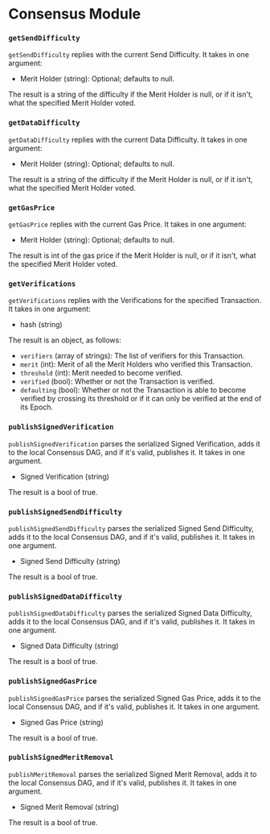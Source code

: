 # Consensus Module

### `getSendDifficulty`

`getSendDifficulty` replies with the current Send Difficulty. It takes in one argument:
- Merit Holder (string): Optional; defaults to null.

The result is a string of the difficulty if the Merit Holder is null, or if it isn't, what the specified Merit Holder voted.

### `getDataDifficulty`

`getDataDifficulty` replies with the current Data Difficulty. It takes in one argument:
- Merit Holder (string): Optional; defaults to null.

The result is a string of the difficulty if the Merit Holder is null, or if it isn't, what the specified Merit Holder voted.

### `getGasPrice`

`getGasPrice` replies with the current Gas Price. It takes in one argument:
- Merit Holder (string): Optional; defaults to null.

The result is int of the gas price if the Merit Holder is null, or if it isn't, what the specified Merit Holder voted.

### `getVerifications`

`getVerifications` replies with the Verifications for the specified Transaction. It takes in one argument:
- hash (string)

The result is an object, as follows:
- `verifiers`  (array of strings): The list of verifiers for this Transaction.
- `merit`      (int):              Merit of all the Merit Holders who verified this Transaction.
- `threshold`  (int):              Merit needed to become verified.
- `verified`   (bool):             Whether or not the Transaction is verified.
- `defaulting` (bool):             Whether or not the Transaction is able to become verified by crossing its threshold or if it can only be verified at the end of its Epoch.

### `publishSignedVerification`

`publishSignedVerification` parses the serialized Signed Verification, adds it to the local Consensus DAG, and if it's valid, publishes it. It takes in one argument.
- Signed Verification (string)

The result is a bool of true.

### `publishSignedSendDifficulty`

`publishSignedSendDifficulty` parses the serialized Signed Send Difficulty, adds it to the local Consensus DAG, and if it's valid, publishes it. It takes in one argument.
- Signed Send Difficulty (string)

The result is a bool of true.

### `publishSignedDataDifficulty`

`publishSignedDataDifficulty` parses the serialized Signed Data Difficulty, adds it to the local Consensus DAG, and if it's valid, publishes it. It takes in one argument.
- Signed Data Difficulty (string)

The result is a bool of true.

### `publishSignedGasPrice`

`publishSignedGasPrice` parses the serialized Signed Gas Price, adds it to the local Consensus DAG, and if it's valid, publishes it. It takes in one argument.
- Signed Gas Price (string)

The result is a bool of true.

### `publishSignedMeritRemoval`

`publishMeritRemoval` parses the serialized Signed Merit Removal, adds it to the local Consensus DAG, and if it's valid, publishes it. It takes in one argument.
- Signed Merit Removal (string)

The result is a bool of true.
